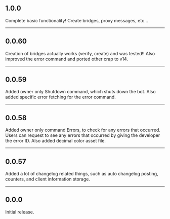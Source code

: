 ## 1.0.0
Complete basic functionality! Create bridges, proxy messages, etc...

---
## 0.0.60
Creation of bridges actually works (verify, create) and was tested!! Also improved the error command and ported other crap to v14.

---
## 0.0.59
Added owner only Shutdown command, which shuts down the bot. Also added specific error fetching for the error command.

---
## 0.0.58
Added owner only command Errors, to check for any errors that occurred. Users can request to see any errors that occurred by giving the developer the error ID. Also added decimal color asset file.

---
## 0.0.57
Added a lot of changelog related things, such as auto changelog posting, counters, and client information storage. 

---
## 0.0.0
Initial release.
